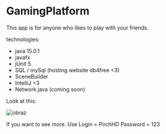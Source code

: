# GamingPlatform
This app is for anyone who likes to play with your friends.

technologies:
- java 15.0.1
- javafx
- jUnit 5
- SQL / mySql (hosting website db4free <3)
- SceneBuilder
- IntelliJ <3
- Network java (coming soon)

Look at this:

![obraz](https://user-images.githubusercontent.com/34886043/116788173-7dfea480-aaa8-11eb-974a-30a27d3e1d91.png)

If you want to see more. Use Login = PirchHD Password = 123
